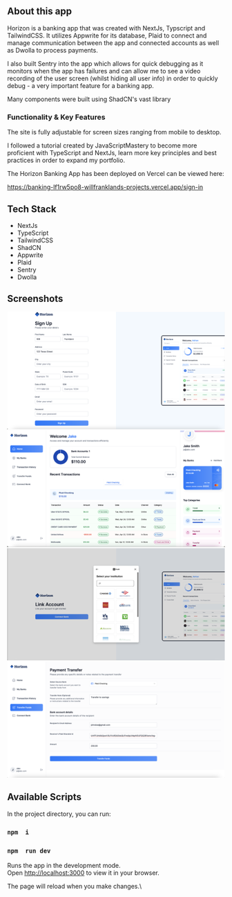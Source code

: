 ## About this app

Horizon is a banking app that was created with NextJs, Typscript and TailwindCSS. It utilizes Appwrite for its database, Plaid to connect and manage communication between the app and connected accounts as well as Dwolla to process payments.

I also built Sentry into the app which allows for quick debugging as it monitors when the app has failures and can allow me to see a video recording of the user screen (whilst hiding all user info) in order to quickly debug - a very important feature for a banking app.

Many components were built using ShadCN's vast library

### Functionality & Key Features

The site is fully adjustable for screen sizes ranging from mobile to desktop.

I followed a tutorial created by JavaScriptMastery to become more proficient with TypeScript and NextJs, learn more key principles and best practices in order to expand my portfolio.

The Horizon Banking App has been deployed on Vercel can be viewed here:

https://banking-lf1rw5po8-willfranklands-projects.vercel.app/sign-in

## Tech Stack

- NextJs
- TypeScript
- TailwindCSS
- ShadCN
- Appwrite
- Plaid
- Sentry
- Dwolla

## Screenshots

!["Screenshot of sign-up page"](public/screenshots/Banking_App_SignUp.png)
!["Screenshot of homepage"](public/screenshots/Homepage_banking.png)
!["Screenshot of bank connection via Plaid"](public/screenshots/Connect_bank.png)
!["Screenshot of payment transfer page"](public/screenshots/payment_transfer_page.png)


## Available Scripts

In the project directory, you can run:

### `npm  i`
### `npm  run dev`

Runs the app in the development mode.\
Open [http://localhost:3000](http://localhost:3000) to view it in your browser.

The page will reload when you make changes.\